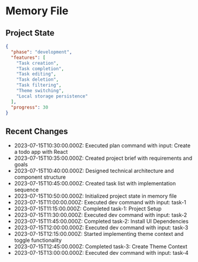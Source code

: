 # Memory File

## Project State
```json
{
  "phase": "development",
  "features": [
    "Task creation",
    "Task completion",
    "Task editing",
    "Task deletion",
    "Task filtering",
    "Theme switching",
    "Local storage persistence"
  ],
  "progress": 30
}
```

## Recent Changes
- 2023-07-15T10:30:00.000Z: Executed plan command with input: Create a todo app with React
- 2023-07-15T10:35:00.000Z: Created project brief with requirements and goals
- 2023-07-15T10:40:00.000Z: Designed technical architecture and component structure
- 2023-07-15T10:45:00.000Z: Created task list with implementation sequence
- 2023-07-15T10:50:00.000Z: Initialized project state in memory file
- 2023-07-15T11:00:00.000Z: Executed dev command with input: task-1
- 2023-07-15T11:15:00.000Z: Completed task-1: Project Setup
- 2023-07-15T11:30:00.000Z: Executed dev command with input: task-2
- 2023-07-15T11:45:00.000Z: Completed task-2: Install UI Dependencies
- 2023-07-15T12:00:00.000Z: Executed dev command with input: task-3
- 2023-07-15T12:15:00.000Z: Started implementing theme context and toggle functionality
- 2023-07-15T12:45:00.000Z: Completed task-3: Create Theme Context
- 2023-07-15T13:00:00.000Z: Executed dev command with input: task-4

